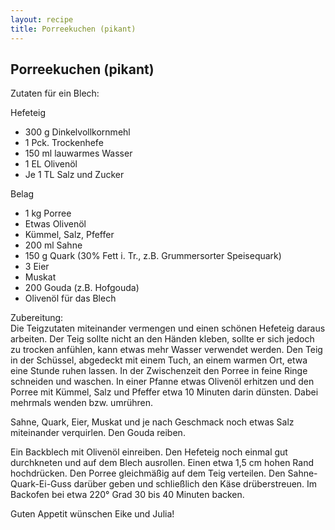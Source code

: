 ```yaml
---
layout: recipe
title: Porreekuchen (pikant)
---
```

## Porreekuchen (pikant)

Zutaten für ein Blech:

Hefeteig

- 300 g Dinkelvollkornmehl
- 1 Pck. Trockenhefe
- 150 ml lauwarmes Wasser
- 1 EL Olivenöl
- Je 1 TL Salz und Zucker

Belag

- 1 kg Porree
- Etwas Olivenöl
- Kümmel, Salz, Pfeffer
- 200 ml Sahne
- 150 g Quark (30% Fett i. Tr., z.B. Grummersorter Speisequark)
- 3 Eier
- Muskat
- 200 Gouda (z.B. Hofgouda)
- Olivenöl für das Blech

Zubereitung:<br>
Die Teigzutaten miteinander vermengen und einen schönen Hefeteig daraus arbeiten. Der Teig sollte nicht an den Händen kleben, 
sollte er sich jedoch zu trocken anfühlen, kann etwas mehr Wasser
 verwendet werden.  Den Teig in der Schüssel, abgedeckt mit 
einem Tuch, an einem warmen Ort, etwa eine Stunde ruhen lassen.
In der Zwischenzeit den Porree in feine Ringe schneiden und waschen. In einer Pfanne etwas Olivenöl erhitzen und den Porree mit 
Kümmel, Salz und Pfeffer etwa 10 Minuten darin dünsten. Dabei mehrmals wenden bzw. umrühren.

Sahne, Quark, Eier, Muskat und je nach Geschmack noch etwas Salz miteinander verquirlen. Den Gouda reiben. 

Ein Backblech mit Olivenöl einreiben. Den Hefeteig noch einmal gut durchkneten und auf dem Blech ausrollen. Einen etwa 1,5 cm 
hohen Rand hochdrücken. Den Porree gleichmäßig auf dem Teig verteilen. Den Sahne-Quark-Ei-Guss darüber geben und schließlich 
den Käse drüberstreuen. Im Backofen bei etwa 220° Grad 30 bis 40 Minuten backen. 

Guten Appetit wünschen Eike und Julia!
